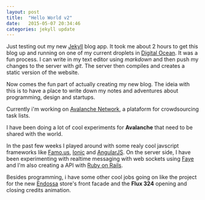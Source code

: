 ```yaml
---
layout: post
title:  "Hello World v2"
date:   2015-05-07 20:34:46
categories: jekyll update
---
```

Just testing out my new [Jekyll](http://jekyllrb.com/) blog app. It took me about 2 hours to get this blog up and running on one of my current droplets in [Digital Ocean](http://digitalocean.com). It was a fun process. I can write in my text editor using *markdown* and then push my changes to the server with *git*. The server then compiles and creates a static version of the website.

Now comes the fun part of actually creating my new blog. The ideia with this is to have a place to write down my notes and adventures about programming, design and startups.

Currently i'm working on [Avalanche Network](http://avalanche.network), a plataform for crowdsourcing task lists.

I have been doing a lot of cool experiments for __Avalanche__ that need to be shared with the world. 

In the past few weeks I played around with some realy cool javscript frameworks like [Famo.us](http://famo.us), [Ionic](http://ionicframework.com) and [AngularJS](https://angularjs.org/). On the server side, I have been experimenting with realtime messaging with web sockets using [Faye](http://faye.jcoglan.com/) and I'm also creating a  API with [Ruby on Rails](http://rubyonrails.org/).

Besides programming, i have some other cool jobs going on like the project for the new [Endossa](http://endossa.com) store's front facade and the __Flux 324__ opening and closing credits animation.


